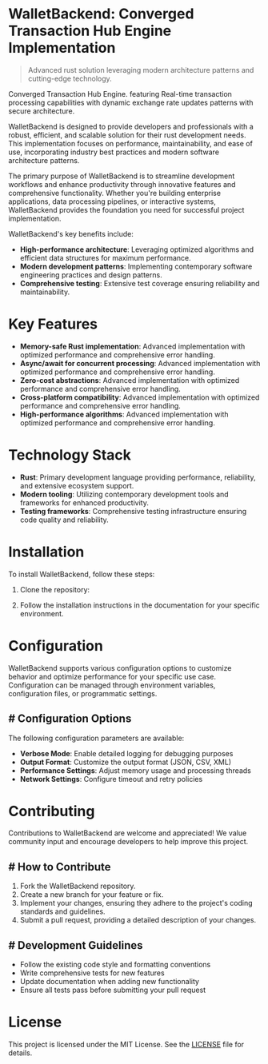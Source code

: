 <!-- fallback_WalletBackend_20251029012054_95619 -->

# WalletBackend: Converged Transaction Hub Engine Implementation
> Advanced rust solution leveraging modern architecture patterns and cutting-edge technology.

Converged Transaction Hub Engine. featuring Real-time transaction processing capabilities with dynamic exchange rate updates patterns with secure architecture.

WalletBackend is designed to provide developers and professionals with a robust, efficient, and scalable solution for their rust development needs. This implementation focuses on performance, maintainability, and ease of use, incorporating industry best practices and modern software architecture patterns.

The primary purpose of WalletBackend is to streamline development workflows and enhance productivity through innovative features and comprehensive functionality. Whether you're building enterprise applications, data processing pipelines, or interactive systems, WalletBackend provides the foundation you need for successful project implementation.

WalletBackend's key benefits include:

* **High-performance architecture**: Leveraging optimized algorithms and efficient data structures for maximum performance.
* **Modern development patterns**: Implementing contemporary software engineering practices and design patterns.
* **Comprehensive testing**: Extensive test coverage ensuring reliability and maintainability.

# Key Features

* **Memory-safe Rust implementation**: Advanced implementation with optimized performance and comprehensive error handling.
* **Async/await for concurrent processing**: Advanced implementation with optimized performance and comprehensive error handling.
* **Zero-cost abstractions**: Advanced implementation with optimized performance and comprehensive error handling.
* **Cross-platform compatibility**: Advanced implementation with optimized performance and comprehensive error handling.
* **High-performance algorithms**: Advanced implementation with optimized performance and comprehensive error handling.

# Technology Stack

* **Rust**: Primary development language providing performance, reliability, and extensive ecosystem support.
* **Modern tooling**: Utilizing contemporary development tools and frameworks for enhanced productivity.
* **Testing frameworks**: Comprehensive testing infrastructure ensuring code quality and reliability.

# Installation

To install WalletBackend, follow these steps:

1. Clone the repository:


2. Follow the installation instructions in the documentation for your specific environment.

# Configuration

WalletBackend supports various configuration options to customize behavior and optimize performance for your specific use case. Configuration can be managed through environment variables, configuration files, or programmatic settings.

## # Configuration Options

The following configuration parameters are available:

* **Verbose Mode**: Enable detailed logging for debugging purposes
* **Output Format**: Customize the output format (JSON, CSV, XML)
* **Performance Settings**: Adjust memory usage and processing threads
* **Network Settings**: Configure timeout and retry policies

# Contributing

Contributions to WalletBackend are welcome and appreciated! We value community input and encourage developers to help improve this project.

## # How to Contribute

1. Fork the WalletBackend repository.
2. Create a new branch for your feature or fix.
3. Implement your changes, ensuring they adhere to the project's coding standards and guidelines.
4. Submit a pull request, providing a detailed description of your changes.

## # Development Guidelines

* Follow the existing code style and formatting conventions
* Write comprehensive tests for new features
* Update documentation when adding new functionality
* Ensure all tests pass before submitting your pull request

# License

This project is licensed under the MIT License. See the [LICENSE](https://github.com/LuisFillipe1/WalletBackend/blob/main/LICENSE) file for details.
